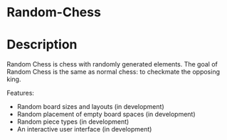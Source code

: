 # Random-Chess



Description
===========
Random Chess is chess with randomly generated elements. The goal of Random Chess is the same as normal chess: to checkmate the opposing king.

Features:
* Random board sizes and layouts (in development)
* Random placement of empty board spaces (in development)
* Random piece types (in development)
* An interactive user interface (in development)
